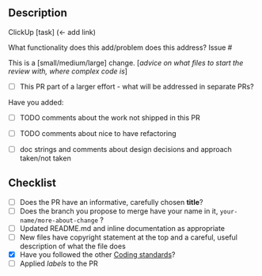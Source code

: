 ## Description
ClickUp [task] (<- add link)

What functionality does this add/problem does this address?
Issue #<!--_link to issue or description_-->

This is a [small/medium/large] <!--choose one--> change.
[_advice on what files to start the review with, where complex code is_]

- [ ] This PR part of a larger effort
        - what will be addressed in separate PRs?

Have you added:
- [ ] TODO comments about the work not shipped in this PR
- [ ] TODO comments about nice to have refactoring
- [ ] doc strings and comments about design decisions and approach taken/not taken


## Checklist
- [ ] Does the PR have an informative, carefully chosen **title**?
- [ ] Does the branch you propose to merge have your name in it, `your-name/more-about-change` ?
- [ ] Updated README.md and inline documentation as appropriate
- [ ] New files have copyright statement at the top and a careful, useful description of what the file does
- [x] Have you followed the other [Coding standards](https://github.com/predictionmachine/pm-coding-template#code-contents)?
- [ ] Applied *labels* to the PR

<!-- based on https://github.com/predictionmachine/pm-coding-template/blob/main/.github/pull_request_template.md -->
